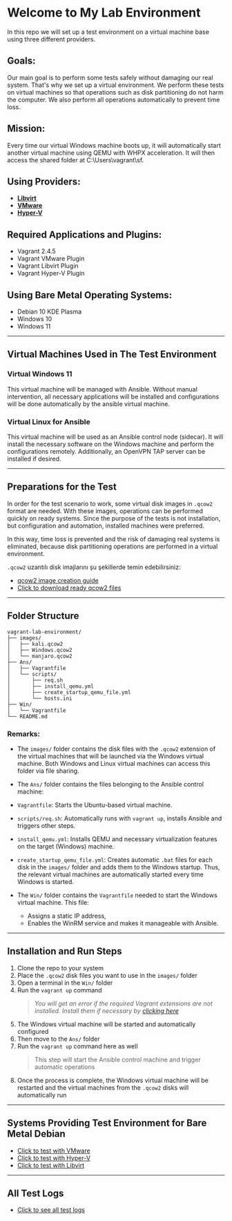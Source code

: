 # Welcome to My Lab Environment

In this repo we will set up a test environment on a virtual machine base using three different providers.

## Goals:
Our main goal is to perform some tests safely without damaging our real system. That's why we set up a virtual environment. We perform these tests on virtual machines so that operations such as disk partitioning do not harm the computer. We also perform all operations automatically to prevent time loss.


## Mission:
Every time our virtual Windows machine boots up, it will automatically start another virtual machine using QEMU with WHPX acceleration. It will then access the shared folder at C:\Users\vagrant\sf.


## Using Providers:
  - [**Libvirt**](https://github.com/ReqwerT/labenv/tree/main/libvirt)
  - [**VMware**](https://github.com/ReqwerT/labenv/tree/main/vmware)
  - [**Hyper-V**](https://github.com/ReqwerT/labenv/tree/main/hyperv)

## Required Applications and Plugins:
  - Vagrant 2.4.5
  - Vagrant VMware Plugin  
  - Vagrant Libvirt Plugin  
  - Vagrant Hyper-V Plugin  

## Using Bare Metal Operating Systems:
  - Debian 10 KDE Plasma  
  - Windows 10  
  - Windows 11  

---

## Virtual Machines Used in The Test Environment

###  Virtual Windows 11  
  This virtual machine will be managed with Ansible. Without manual intervention, all necessary applications will be installed and configurations will be done automatically by the ansible virtual machine.

###  Virtual Linux for Ansible  
  This virtual machine will be used as an Ansible control node (sidecar). It will install the necessary software on the Windows machine and perform the configurations remotely. Additionally, an OpenVPN TAP server can be installed if desired.

---

## Preparations for the Test
  In order for the test scenario to work, some virtual disk images in `.qcow2` format are needed. With these images, operations can be performed quickly on ready systems. Since the purpose of the tests is not installation, but configuration and automation, installed machines were preferred.

  In this way, time loss is prevented and the risk of damaging real systems is eliminated, because disk partitioning operations are performed in a virtual environment.

`.qcow2` uzantılı disk imajlarını şu şekillerde temin edebilirsiniz:

   - [qcow2 image creation guide](#)
   - [Click to download ready qcow2 files](#)

---

##  Folder Structure

  
    vagrant-lab-environment/
    ├── images/
    │   ├── kali.qcow2
    │   ├── Windows.qcow2
    │   └── manjaro.qcow2
    ├── Ans/
    │   ├── Vagrantfile
    │   └── scripts/
    │       ├── req.sh
    │       ├── install_qemu.yml
    │       ├── create_startup_qemu_file.yml
    │       └── hosts.ini
    ├── Win/
    │   └── Vagrantfile
    └── README.md
    

### Remarks:
  - The `images/` folder contains the disk files with the `.qcow2` extension of the virtual machines that will be launched via the Windows virtual machine. Both Windows and Linux virtual machines can access this folder via file sharing.
  
  - The `Ans/` folder contains the files belonging to the Ansible control machine:
  - `Vagrantfile`: Starts the Ubuntu-based virtual machine.
  - `scripts/req.sh`: Automatically runs with `vagrant up`, installs Ansible and triggers other steps.
  - `install_qemu.yml`: Installs QEMU and necessary virtualization features on the target (Windows) machine.
  - `create_startup_qemu_file.yml`: Creates automatic `.bat` files for each disk in the `images/` folder and adds them to the Windows startup. Thus, the relevant virtual machines are automatically started every time Windows is started.
  - The `Win/` folder contains the `Vagrantfile` needed to start the Windows virtual machine. This file:
     - Assigns a static IP address,
     - Enables the WinRM service and makes it manageable with Ansible.

  ---

## Installation and Run Steps

  1. Clone the repo to your system
  2. Place the `.qcow2` disk files you want to use in the `images/` folder
  3. Open a terminal in the `Win/` folder
  4. Run the `vagrant up` command
     > *You will get an error if the required Vagrant extensions are not installed. Install them if necessary by [clicking here](#)*
  5. The Windows virtual machine will be started and automatically configured
  6. Then move to the `Ans/` folder
  7. Run the `vagrant up` command here as well
     > This step will start the Ansible control machine and trigger automatic operations
  8. Once the process is complete, the Windows virtual machine will be restarted and the virtual machines from the `.qcow2` disks will automatically run

---
## Systems Providing Test Environment for Bare Metal Debian

  - [Click to test with VMware](https://github.com/ReqwerT/labenv/tree/main/vmware)
  - [Click to test with Hyper-V](https://github.com/ReqwerT/labenv/tree/main/hyperv)
  - [Click to test with Libvirt](https://github.com/ReqwerT/labenv/tree/main/libvirt)

---
## All Test Logs
  - [Click to see all test logs](https://github.com/ReqwerT/labenv/blob/main/tests/baremetaldebian.md)
